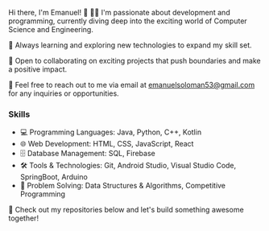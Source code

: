Hi there, I'm Emanuel! 👋
👨‍💻 I'm passionate about development and programming, currently diving deep into the exciting world of Computer Science and Engineering.

🌱 Always learning and exploring new technologies to expand my skill set.

💼 Open to collaborating on exciting projects that push boundaries and make a positive impact.

📧 Feel free to reach out to me via email at emanuelsoloman53@gmail.com for any inquiries or opportunities.

### Skills
- 💻 Programming Languages: Java, Python, C++, Kotlin
- 🌐 Web Development: HTML, CSS, JavaScript, React
- 🗄️ Database Management: SQL, Firebase
- 🛠️ Tools & Technologies: Git, Android Studio, Visual Studio Code, SpringBoot, Arduino
- 🧩 Problem Solving: Data Structures & Algorithms, Competitive Programming

🔗 Check out my repositories below and let's build something awesome together!
